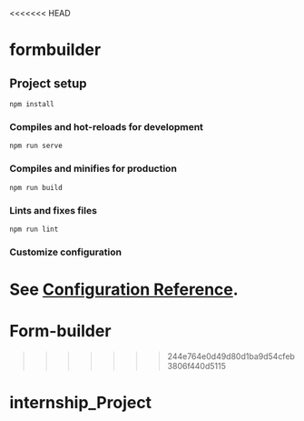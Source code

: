 <<<<<<< HEAD
# formbuilder

## Project setup
```
npm install
```

### Compiles and hot-reloads for development
```
npm run serve
```

### Compiles and minifies for production
```
npm run build
```

### Lints and fixes files
```
npm run lint
```

### Customize configuration
See [Configuration Reference](https://cli.vuejs.org/config/).
=======
# Form-builder
>>>>>>> 244e764e0d49d80d1ba9d54cfeb3806f440d5115
# internship_Project
